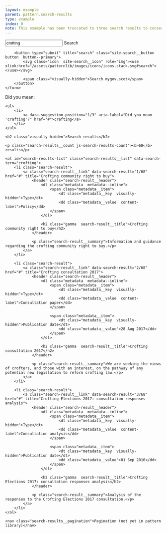 ```yaml
---
layout: example
parent: pattern.search-results
type: example
index: 0
note: This example has been truncated to three search results to conserve space.
---
```


<div class="search-results">

<div class="site-search">
    <form role="search" class="site-search__form">
        <input name="q" required="" id="site-search" class="site-search__input" type="text" placeholder="Search" value="crofting" autocomplete="off">
        <label class="site-search__label visually-hidden" for="site-search">Search</label>

        <button type="submit" title="search" class="site-search__button  button  button--primary">
            <svg class="icon  site-search__icon" role="img"><use xlink:href="/assets/patternlib/images/icons/icons.stack.svg#search"></use></svg>

            <span class="visually-hidden">Search mygov.scot</span>
        </button>
    </form>
</div>

<nav id="suggestions" class="search-suggestions" aria-label="Alternative search suggestions">
    <span aria-hidden="true">Did you mean:</span>

    <ul>
        <li>
            <a data-suggestion-position="1/3" aria-label="Did you mean 'crafting'?" href="#">crafting</a>
        </li>
    </ul>
</nav>

<section id="search-results" class="search-results">

    <h2 class="visually-hidden">Search results</h2>

    <p class="search-results__count js-search-results-count"><b>68</b> results</p>

    <ol id="search-results-list" class="search-results__list" data-search-term="crofting">
        <li class="search-result">
            <a class="search-result__link" data-search-result="1/68" href="#" title="Crofting community right to buy">
                <header class="search-result__header">
                    <dl class="metadata  metadata--inline">
                        <span class="metadata__item">
                            <dt class="metadata__key  visually-hidden">Type</dt>
                            <dd class="metadata__value  content-label">Policy</dd>
                        </span>
                    </dl>

                    <h2 class="gamma  search-result__title">Crofting community right to buy</h2>
                </header>

                <p class="search-result__summary">Information and guidance regarding the crofting community right to buy.</p>
            </a>
        </li>

        <li class="search-result">
            <a class="search-result__link" data-search-result="2/68" href="#" title="Crofting consultation 2017">
                <header class="search-result__header">
                    <dl class="metadata  metadata--inline">
                        <span class="metadata__item">
                            <dt class="metadata__key  visually-hidden">Type</dt>
                            <dd class="metadata__value  content-label">Consultation paper</dd>
                        </span>

                        <span class="metadata__item">
                            <dt class="metadata__key  visually-hidden">Publication date</dt>
                            <dd class="metadata__value">28 Aug 2017</dd>
                        </span>
                    </dl>

                    <h2 class="gamma  search-result__title">Crofting consultation 2017</h2>
                </header>

                <p class="search-result__summary">We are seeking the views of crofters, and those with an interest, on the pathway of any potential new legislation to reform crofting law.</p>
            </a>
        </li>

        <li class="search-result">
            <a class="search-result__link" data-search-result="3/68" href="#" title="Crofting Elections 2017: consultation responses analysis">
                <header class="search-result__header">
                    <dl class="metadata  metadata--inline">
                        <span class="metadata__item">
                            <dt class="metadata__key  visually-hidden">Type</dt>
                            <dd class="metadata__value  content-label">Consultation analysis</dd>
                        </span>

                        <span class="metadata__item">
                            <dt class="metadata__key  visually-hidden">Publication date</dt>
                            <dd class="metadata__value">01 Sep 2016</dd>
                        </span>
                    </dl>

                    <h2 class="gamma  search-result__title">Crofting Elections 2017: consultation responses analysis</h2>
                </header>

                <p class="search-result__summary">Analysis of the responses to the Crofting Elections 2017 consultation.</p>
            </a>
        </li>
    </ol>

    <nav class="search-results__pagination">Pagination (not yet in pattern library)</nav>
</section>
